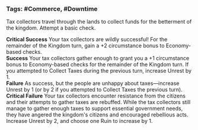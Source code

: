 ### Tags: #Commerce, #Downtime

Tax collectors travel through the lands to collect funds for the betterment of the kingdom. Attempt a basic check.  
  
**Critical Success** Your tax collectors are wildly successful! For the remainder of the Kingdom turn, gain a +2 circumstance bonus to Economy-based checks.  
**Success** Your tax collectors gather enough to grant you a +1 circumstance bonus to Economy-based checks for the remainder of the Kingdom turn. If you attempted to Collect Taxes during the previous turn, increase Unrest by 1.  
**Failure** As success, but the people are unhappy about taxes—increase Unrest by 1 (or by 2 if you attempted to Collect Taxes the previous turn).  
**Critical Failure** Your tax collectors encounter resistance from the citizens and their attempts to gather taxes are rebuffed. While the tax collectors still manage to gather enough taxes to support essential government needs, they have angered the kingdom's citizens and encouraged rebellious acts. Increase Unrest by 2, and choose one Ruin to increase by 1.

